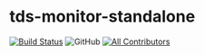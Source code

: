 # tds-monitor-standalone

<!-- prettier-ignore-start -->
<!-- markdownlint-disable -->
[![Build Status](https://travis-ci.org/totvs/tds-monitor-standalone.svg?branch=master)](https://travis-ci.org/totvs/tds-vscode)
![GitHub](https://img.shields.io/github/license/totvs/tds-monitor-standalone)<!-- ALL-CONTRIBUTORS-BADGE:START - Do not remove or modify this section -->
[![All Contributors](https://img.shields.io/badge/all_contributors-1-orange.svg?style=flat-square)](#contributors-)
<!-- ALL-CONTRIBUTORS-BADGE:END -->
<!-- markdownlint-enabled -->
<!-- prettier-ignore-end -->
